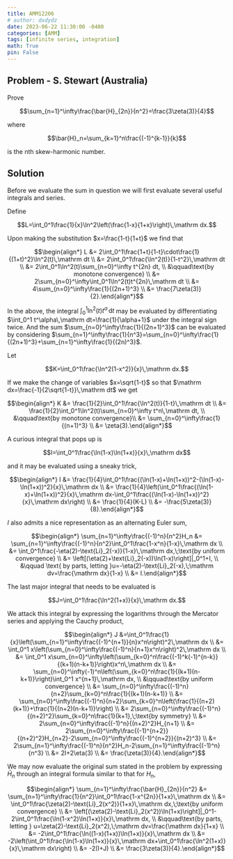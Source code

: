 ```yaml
---
title: AMM12206
# author: dxdydz
date: 2023-06-22 11:30:00 -0400
categories: [AMM]
tags: [infinite series, integration]
math: True
pin: False
---
```


## Problem - S. Stewart (Australia)

Prove

$$\sum_{n=1}^\infty\frac{\bar{H}_{2n}}{n^2}=\frac{3\zeta(3)}{4}$$

where

$$\bar{H}_n=\sum_{k=1}^n\frac{(-1)^{k-1}}{k}$$

is the nth skew-harmonic number.

## Solution

Before we evaluate the sum in question we will first evaluate several useful integrals and series.

Define

$$L=\int_0^1\frac{1}{x}\ln^2\left(\frac{1-x}{1+x}\right)\,\mathrm dx.$$

Upon making the substitution $x=\frac{1-t}{1+t}$ we find that

$$\begin{align*}    L &= 2\int_0^1\frac{1+t}{1-t}\cdot\frac{1}{(1+t)^2}\ln^2(t)\,\mathrm dt \\      &= 2\int_0^1\frac{\ln^2(t)}{1-t^2}\,\mathrm dt \\      &= 2\int_0^1\ln^2(t)\sum_{n=0}^\infty t^{2n} dt, \\      &\qquad\text{by monotone convergence} \\      &= 2\sum_{n=0}^\infty\int_0^1\ln^2(t)t^{2n}\,\mathrm dt \\      &= 4\sum_{n=0}^\infty\frac{1}{(2n+1)^3} \\      &= \frac{7\zeta(3)}{2}.\end{align*}$$

In the above, the integral $\int_0^1\ln^2(t)t^\alpha\,\mathrm dt$ may be evaluated by differentiating $\int_0^1 t^\alpha\,\mathrm dt=\frac{1}{\alpha+1}$ under the integral sign twice. And the sum $\sum_{n=0}^\infty\frac{1}{(2n+1)^3}$ can be evaluated by considering $\sum_{n=1}^\infty\frac{1}{n^3}=\sum_{n=0}^\infty\frac{1}{(2n+1)^3}+\sum_{n=1}^\infty\frac{1}{(2n)^3}$.

Let

$$K=\int_0^1\frac{\ln^2(1-x^2)}{x}\,\mathrm dx.$$

If we make the change of variables $x=\sqrt{1-t}$ so that $\mathrm dx=\frac{-1}{2\sqrt{1-t}}\,\mathrm dt$ we get

$$\begin{align*}    K &= \frac{1}{2}\int_0^1\frac{\ln^2(t)}{1-t}\,\mathrm dt \\      &= \frac{1}{2}\int_0^1\ln^2(t)\sum_{n=0}^\infty t^n\,\mathrm dt, \\      &\qquad\text{by monotone convergence}\\      &= \sum_{n=0}^\infty\frac{1}{(n+1)^3} \\      &= \zeta(3).\end{align*}$$

A curious integral that pops up is

$$I=\int_0^1\frac{\ln(1-x)\ln(1+x)}{x}\,\mathrm dx$$

and it may be evaluated using a sneaky trick,

$$\begin{align*}    I &= \frac{1}{4}\int_0^1\frac{(\ln(1-x)+\ln(1+x))^2-(\ln(1-x)-\ln(1+x))^2}{x}\,\mathrm dx \\      &= \frac{1}{4}\left(\int_0^1\frac{(\ln(1-x)+\ln(1+x))^2}{x}\,\mathrm dx-\int_0^1\frac{(\ln(1-x)-\ln(1+x))^2}{x}\,\mathrm dx\right) \\      &= \frac{1}{4}(K-L) \\      &= -\frac{5\zeta(3)}{8}.\end{align*}$$

$I$ also admits a nice representation as an alternating Euler sum,

$$\begin{align*}    \sum_{n=1}^\infty\frac{(-1)^n}{n^2}H_n &= \sum_{n=1}^\infty\frac{(-1)^n}{n^2}\int_0^1\frac{1-x^n}{1-x}\,\mathrm dx \\    &= \int_0^1\frac{-\eta(2)-\text{Li}_2(-x)}{1-x}\,\mathrm dx,\;\text{by uniform convergence} \\    &= \left[(\eta(2)+\text{Li}_2(-x))\ln(1-x)\right]|_0^1+I, \\    &\qquad \text{ by parts, letting }u=-\eta(2)-\text{Li}_2(-x),\;\mathrm dv=\frac{\mathrm dx}{1-x} \\    &= I.\end{align*}$$

The last major integral that needs to be evaluated is

$$J=\int_0^1\frac{\ln^2(1+x)}{x}\,\mathrm dx.$$

We attack this integral by expressing the logarithms through the Mercator series and applying the Cauchy product,

$$\begin{align*}    J &=\int_0^1\frac{1}{x}\left(\sum_{n=1}^\infty\frac{(-1)^{n+1}}{n}x^n\right)^2\,\mathrm dx \\      &= \int_0^1 x\left(\sum_{n=0}^\infty\frac{(-1)^n}{n+1}x^n\right)^2\,\mathrm dx \\      &= \int_0^1 x\sum_{n=0}^\infty\left(\sum_{k=0}^n\frac{(-1)^k(-1)^{n-k}}{(k+1)(n-k+1)}\right)x^n\,\mathrm dx \\      &= \sum_{n=0}^\infty(-1)^n\left(\sum_{k=0}^n\frac{1}{(k+1)(n-k+1)}\right)\int_0^1 x^{n+1}\,\mathrm dx, \\      &\qquad\text{by uniform convergence} \\      &= \sum_{n=0}^\infty\frac{(-1)^n}{n+2}\sum_{k=0}^n\frac{1}{(k+1)(n-k+1)} \\      &= \sum_{n=0}^\infty\frac{(-1)^n}{n+2}\sum_{k=0}^n\left(\frac{1}{(n+2)(k+1)}+\frac{1}{(n+2)(n-k+1)}\right) \\      &= 2\sum_{n=0}^\infty\frac{(-1)^n}{(n+2)^2}\sum_{k=0}^n\frac{1}{k+1},\;\text{by symmetry} \\      &= 2\sum_{n=0}^\infty\frac{(-1)^n}{(n+2)^2}H_{n+1} \\      &= 2\sum_{n=0}^\infty\frac{(-1)^{n+2}}{(n+2)^2}H_{n+2}-2\sum_{n=0}^\infty\frac{(-1)^{n+2}}{(n+2)^3} \\      &= 2\sum_{n=1}^\infty\frac{(-1)^n}{n^2}H_n-2\sum_{n=1}^\infty\frac{(-1)^n}{n^3} \\      &= 2I+2\eta(3) \\      &= \frac{\zeta(3)}{4}.\end{align*}$$

We may now evaluate the original sum stated in the problem by expressing $\bar{H}_n$ through an integral formula similar to that for $H_n$,

$$\begin{align*}    \sum_{n=1}^\infty\frac{\bar{H}_{2n}}{n^2} &= \sum_{n=1}^\infty\frac{1}{n^2}\int_0^1\frac{1-x^{2n}}{1+x}\,\mathrm dx \\    &= \int_0^1\frac{\zeta(2)-\text{Li}_2(x^2)}{1+x}\,\mathrm dx,\;\text{by uniform convergence} \\    &= \left[(\zeta(2)-\text{Li}_2(x^2))\ln(1+x)\right]|_0^1-2\int_0^1\frac{\ln(1-x^2)\ln(1+x)}{x}\,\mathrm dx, \\    &\qquad\text{by parts, letting } u=\zeta(2)-\text{Li}_2(x^2),\;\mathrm dv=\frac{\mathrm dx}{1+x} \\    &= -2\int_0^1\frac{\ln((1-x)(1+x))\ln(1+x)}{x}\,\mathrm dx \\    &= -2\left(\int_0^1\frac{\ln(1-x)\ln(1+x)}{x}\,\mathrm dx+\int_0^1\frac{\ln^2(1+x)}{x}\,\mathrm dx\right) \\    &= -2(I+J) \\    &= \frac{3\zeta(3)}{4}.\end{align*}$$